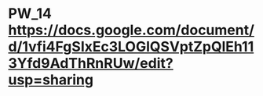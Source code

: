 # PW_14 https://docs.google.com/document/d/1vfi4FgSIxEc3LOGlQSVptZpQlEh113Yfd9AdThRnRUw/edit?usp=sharing
